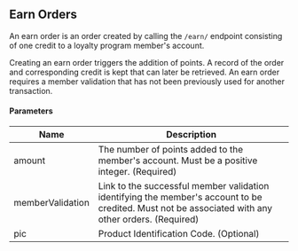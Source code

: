 ## Earn Orders

An earn order is an order created by calling the `/earn/` endpoint consisting of one credit to a loyalty program member's account.

Creating an earn order triggers the addition of points. A record of the order and corresponding credit is kept that can later be retrieved. An earn order requires a member validation that has not been previously used for another transaction. 

#### Parameters

<table>
    <thead>
        <tr>
            <th>Name</th>
            <th>Description</th>
        </tr>
    </thead>
    <tbody>
        <tr>
            <td>amount</td>
            <td>The number of points added to the member's account. Must be a positive integer. (Required)</td>
        </tr>
        <tr>
            <td>memberValidation</td>
            <td>Link to the successful member validation identifying the member's account to be credited. Must not be associated with any other orders. (Required)</td>
        </tr>
        <tr>
            <td>pic</td>
            <td>Product Identification Code. (Optional)</td>
        </tr>
    </tbody>
</table>
